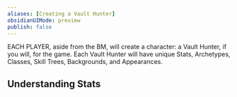```yaml
---
aliases: [Creating a Vault Hunter]
obsidianUIMode: preview
publish: false
---
```


EACH PLAYER, aside from the BM, will create a character: a Vault Hunter, if you will, for the game. Each Vault Hunter will have unique Stats, Archetypes, Classes, Skill Trees, Backgrounds, and Appearances.

## Understanding Stats
